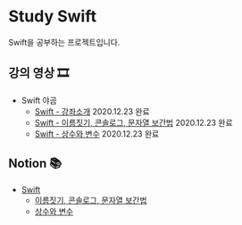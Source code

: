 # Study Swift

Swift을 공부하는 프로젝트입니다.

## 강의 영상 🎞
- Swift 야곰
  - [Swift - 강좌소개](https://yagom.github.io/swift_basic/contents/00_introduction/) 2020.12.23 완료
  - [Swift - 이름짓기, 콘솔로그, 문자열 보간법](https://yagom.github.io/swift_basic/contents/00_introduction/console_log/) 2020.12.23 완료
  - [Swift - 상수와 변수](https://yagom.github.io/swift_basic/contents/01_let_var/) 2020.12.23 완료

## Notion 📚
- [Swift](https://www.notion.so/hyunsang0625/Swift-f1963564412f47e896b7f0f5e25b3d54)
  - [이름짓기, 콘솔로그, 문자열 보간법](https://www.notion.so/hyunsang0625/3b2c2bc5199e48608743a40fed9e02a7)
  - [상수와 변수](https://www.notion.so/hyunsang0625/442580b3e09147bfabc8cc55fa5f852d)